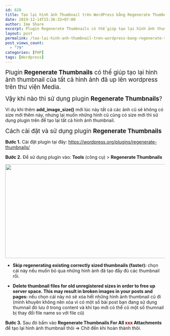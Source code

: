 ```yaml
---
id: 628
title: Tạo lại hình ảnh Thumbnail trên WordPress bằng Regenerate Thumbnails
date: 2019-12-14T15:36:32+07:00
author: Ime Share
excerpt: Plugin Regenerate Thumbnails có thể giúp tạo lại hình ảnh thumbnail của tất cả hình ảnh đã up lên wordpress trên thử viện Media.
layout: post
permalink: /tao-lai-hinh-anh-thumbnail-tren-wordpress-bang-regenerate-thumbnails/
post_views_count:
  - "79"
categories: [PHP]
tags: [Wordpress]
---
```

<span style="font-size: 14pt;">Plugin <strong>Regenerate Thumbnails</strong> có thể giúp tạo lại hình ảnh thumbnail của tất cả hình ảnh đã up lên wordpress trên thư viện Media.</span>

<span style="font-size: 14pt;">Vậy khi nào thì sử dụng plugin <strong>Regenerate Thumbnails</strong>?</span>

Ví dụ khi thêm **add\_image\_size()** mới lúc này tất cả các ảnh cũ sẽ không có size mới thêm này, nhưng lại muốn những hình cũ cũng có size mới thì sử dụng plugin trên để tạo lại tất cả hình ảnh thumbnail.

<span style="font-size: 14pt;">Cách cài đặt và sử dụng plugin <strong>Regenerate Thumbnails</strong></span>

**Bước 1.** Cài đặt plugin tại đây: <https://wordpress.org/plugins/regenerate-thumbnails/>

**Bước 2.** Để sử dụng plugin vào: **Tools** (công cụ) > **Regenerate Thumbnails**

[<img class="aligncenter wp-image-641 size-full" src="https://vyqyty.github.io/assets/img/uploads/2019/12/regenerate_thumbnails.jpg" alt="" width="1168" height="296" srcset="https://vyqyty.github.io/assets/img/uploads/2019/12/regenerate_thumbnails.jpg 1168w, https://vyqyty.github.io/assets/img/uploads/2019/12/regenerate_thumbnails-300x76.jpg 300w, https://vyqyty.github.io/assets/img/uploads/2019/12/regenerate_thumbnails-1024x260.jpg 1024w, https://vyqyty.github.io/assets/img/uploads/2019/12/regenerate_thumbnails-768x195.jpg 768w, https://vyqyty.github.io/assets/img/uploads/2019/12/regenerate_thumbnails-150x38.jpg 150w" sizes="(max-width: 1168px) 100vw, 1168px" />](https://vyqyty.github.io/assets/img/uploads/2019/12/regenerate_thumbnails.jpg)

+ **Skip regenerating existing correctly sized thumbnails (faster):** chọn cái này nếu muốn bỏ qua những hình ảnh đã tạo đầy đủ các thumbnail rồi.

+ **Delete thumbnail files for old unregistered sizes in order to free up server space. This may result in broken images in your posts and pages:** nếu chọn cái này nó sẽ xóa hết những hình ảnh thumbnail cũ đi (mình khuyên không nên xóa vì có một số bài post bạn đang sử dụng thumnail đó lưu ở trong content và khi tạo mới có thể có một số thumnail bị thay đổi file name so với file cũ)

**Bước 3.** Sau đó bấm vào **Regenerate Thumbnails For All <span style="color: #800000;">xxx</span> Attachments** để tạo lại hình ảnh thumbnail thôi => Chờ đến khi hoàn thành thôi.